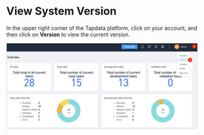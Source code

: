 # View System Version

In the upper right corner of the Tapdata platform, click on your account, and then click on **Version** to view the current version.

![Check Version](../../images/check_version_1.png)